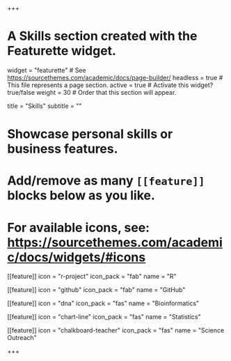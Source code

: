 +++
# A Skills section created with the Featurette widget.
widget = "featurette"  # See https://sourcethemes.com/academic/docs/page-builder/
headless = true  # This file represents a page section.
active = true  # Activate this widget? true/false
weight = 30  # Order that this section will appear.

title = "Skills"
subtitle = ""

# Showcase personal skills or business features.
# 
# Add/remove as many `[[feature]]` blocks below as you like.
# 
# For available icons, see: https://sourcethemes.com/academic/docs/widgets/#icons

[[feature]]
  icon = "r-project"
  icon_pack = "fab"
  name = "R"
 
 [[feature]]
  icon = "github"
  icon_pack = "fab"
  name = "GitHub"

[[feature]]
  icon = "dna"
  icon_pack = "fas"
  name = "Bioinformatics"
  
[[feature]]
  icon = "chart-line"
  icon_pack = "fas"
  name = "Statistics"

[[feature]]
  icon = "chalkboard-teacher"
  icon_pack = "fas"
  name = "Science Outreach"

+++
